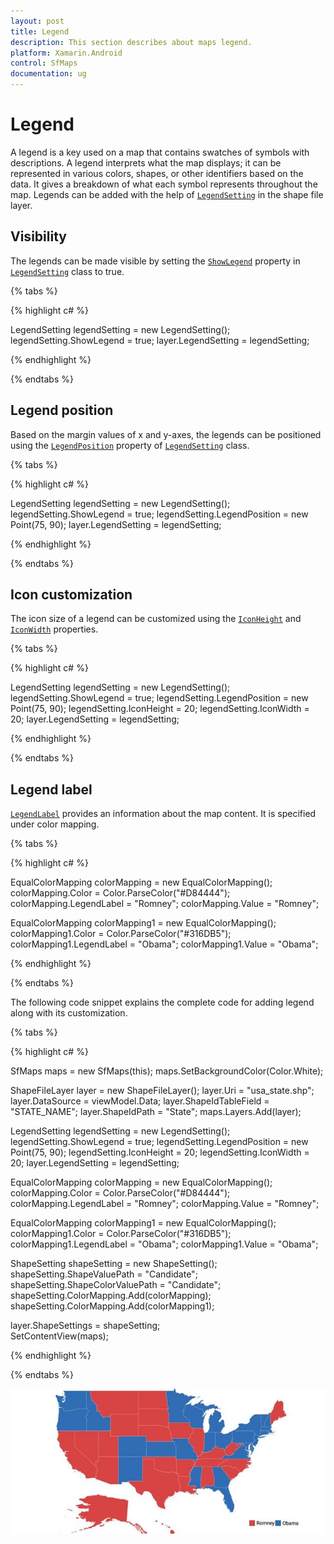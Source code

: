 ```yaml
---
layout: post
title: Legend
description: This section describes about maps legend.
platform: Xamarin.Android
control: SfMaps
documentation: ug
---
```

# Legend

A legend is a key used on a map that contains swatches of symbols with descriptions. A legend interprets what the map displays; it can be represented in various colors, shapes, or other identifiers based on the data. It gives a breakdown of what each symbol represents throughout the map.
Legends can be added with the help of [`LegendSetting`](https://help.syncfusion.com/cr/cref_files/xamarin-android/Syncfusion.SfMaps.Android~Com.Syncfusion.Maps.ShapeFileLayer~LegendSetting.html) in the shape file layer.

## Visibility

The legends can be made visible by setting the [`ShowLegend`](https://help.syncfusion.com/cr/cref_files/xamarin-android/Syncfusion.SfMaps.Android~Com.Syncfusion.Maps.LegendSetting~ShowLegend.html) property in [`LegendSetting`](https://help.syncfusion.com/cr/cref_files/xamarin-android/Syncfusion.SfMaps.Android~Com.Syncfusion.Maps.LegendSetting.html) class to true.

{% tabs %}

{% highlight c# %}

  LegendSetting legendSetting = new LegendSetting();
  legendSetting.ShowLegend = true;
  layer.LegendSetting = legendSetting;

{% endhighlight %}

{% endtabs %}

## Legend position

Based on the margin values of x and y-axes, the legends can be positioned using the [`LegendPosition`](https://help.syncfusion.com/cr/cref_files/xamarin-android/Syncfusion.SfMaps.Android~Com.Syncfusion.Maps.LegendSetting~LegendPosition.html) property of [`LegendSetting`](https://help.syncfusion.com/cr/cref_files/xamarin-android/Syncfusion.SfMaps.Android~Com.Syncfusion.Maps.LegendSetting.html) class.

{% tabs %}

{% highlight c# %}

  LegendSetting legendSetting = new LegendSetting();
  legendSetting.ShowLegend = true;
  legendSetting.LegendPosition = new Point(75, 90);
  layer.LegendSetting = legendSetting;

{% endhighlight %}

{% endtabs %}

## Icon customization

The icon size of a legend can be customized using the [`IconHeight`](https://help.syncfusion.com/cr/cref_files/xamarin/sfmaps/Syncfusion.SfMaps.XForms~Syncfusion.SfMaps.XForms.MapLegendSetting~IconSize.html#) and [`IconWidth`](https://help.syncfusion.com/cr/cref_files/xamarin-android/Syncfusion.SfMaps.Android~Com.Syncfusion.Maps.LegendSetting~IconWidth.html) properties.

{% tabs %}

{% highlight c# %}

  LegendSetting legendSetting = new LegendSetting();
  legendSetting.ShowLegend = true;
  legendSetting.LegendPosition = new Point(75, 90);
  legendSetting.IconHeight = 20;
  legendSetting.IconWidth = 20;
  layer.LegendSetting = legendSetting;

{% endhighlight %}

{% endtabs %}

## Legend label

[`LegendLabel`](https://help.syncfusion.com/cr/cref_files/xamarin-android/Syncfusion.SfMaps.Android~Com.Syncfusion.Maps.ColorMapping~LegendLabel.html) provides an information about the map content. It is specified under color mapping.

{% tabs %}

{% highlight c# %}

  EqualColorMapping colorMapping = new EqualColorMapping();
  colorMapping.Color = Color.ParseColor("#D84444");
  colorMapping.LegendLabel = "Romney";
  colorMapping.Value = "Romney";

  EqualColorMapping colorMapping1 = new EqualColorMapping();
  colorMapping1.Color = Color.ParseColor("#316DB5");
  colorMapping1.LegendLabel = "Obama";
  colorMapping1.Value = "Obama";

{% endhighlight %}

{% endtabs %}

The following code snippet explains the complete code for adding legend along with its customization.

{% tabs %}

{% highlight c# %}

  SfMaps maps = new SfMaps(this);
  maps.SetBackgroundColor(Color.White);

  ShapeFileLayer layer = new ShapeFileLayer();
  layer.Uri = "usa_state.shp";
  layer.DataSource = viewModel.Data;
  layer.ShapeIdTableField = "STATE_NAME";
  layer.ShapeIdPath = "State";
  maps.Layers.Add(layer);

  LegendSetting legendSetting = new LegendSetting();
  legendSetting.ShowLegend = true;
  legendSetting.LegendPosition = new Point(75, 90);
  legendSetting.IconHeight = 20;
  legendSetting.IconWidth = 20;
  layer.LegendSetting = legendSetting;

  EqualColorMapping colorMapping = new EqualColorMapping();
  colorMapping.Color = Color.ParseColor("#D84444");
  colorMapping.LegendLabel = "Romney";
  colorMapping.Value = "Romney";

  EqualColorMapping colorMapping1 = new EqualColorMapping();
  colorMapping1.Color = Color.ParseColor("#316DB5");
  colorMapping1.LegendLabel = "Obama";
  colorMapping1.Value = "Obama";

  ShapeSetting shapeSetting = new ShapeSetting();
  shapeSetting.ShapeValuePath = "Candidate";
  shapeSetting.ShapeColorValuePath = "Candidate";
  shapeSetting.ColorMapping.Add(colorMapping);
  shapeSetting.ColorMapping.Add(colorMapping1);

  layer.ShapeSettings = shapeSetting;           
  SetContentView(maps);

{% endhighlight %}

{% endtabs %}

![](Images/Legend_img1.jpeg)

